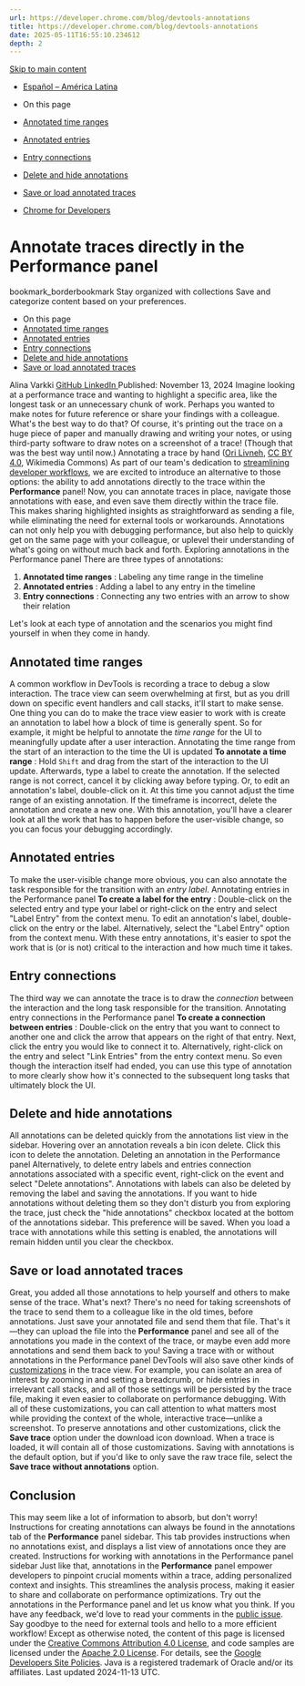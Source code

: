 ```yaml
---
url: https://developer.chrome.com/blog/devtools-annotations
title: https://developer.chrome.com/blog/devtools-annotations
date: 2025-05-11T16:55:10.234612
depth: 2
---
```


[ Skip to main content ](https://developer.chrome.com/blog/devtools-annotations#main-content)
  * [Español – América Latina](https://developer.chrome.com/blog/devtools-annotations?hl=es-419)




  * On this page
  * [Annotated time ranges](https://developer.chrome.com/blog/devtools-annotations#annotated_time_ranges)
  * [Annotated entries](https://developer.chrome.com/blog/devtools-annotations#annotated_entries)
  * [Entry connections](https://developer.chrome.com/blog/devtools-annotations#entry_connections)
  * [Delete and hide annotations](https://developer.chrome.com/blog/devtools-annotations#delete_and_hide_annotations)
  * [Save or load annotated traces](https://developer.chrome.com/blog/devtools-annotations#save_or_load_annotated_traces)


  * [ Chrome for Developers ](https://developer.chrome.com/)


#  Annotate traces directly in the Performance panel 
bookmark_borderbookmark Stay organized with collections  Save and categorize content based on your preferences.
  * On this page
  * [Annotated time ranges](https://developer.chrome.com/blog/devtools-annotations#annotated_time_ranges)
  * [Annotated entries](https://developer.chrome.com/blog/devtools-annotations#annotated_entries)
  * [Entry connections](https://developer.chrome.com/blog/devtools-annotations#entry_connections)
  * [Delete and hide annotations](https://developer.chrome.com/blog/devtools-annotations#delete_and_hide_annotations)
  * [Save or load annotated traces](https://developer.chrome.com/blog/devtools-annotations#save_or_load_annotated_traces)


Alina Varkki 
[ GitHub ](https://github.com/AlinaVarkki) [ LinkedIn ](https://www.linkedin.com/in/alina-varkki-2598a116b)
Published: November 13, 2024 
Imagine looking at a performance trace and wanting to highlight a specific area, like the longest task or an unnecessary chunk of work. Perhaps you wanted to make notes for future reference or share your findings with a colleague. What's the best way to do that?
Of course, it's printing out the trace on a huge piece of paper and manually drawing and writing your notes, or using third-party software to draw notes on a screenshot of a trace! (Though that was the best way until now.)
Annotating a trace by hand ([Ori Livneh](https://commons.wikimedia.org/wiki/File:Scrutinizing_VisualEditor_performance_timeline.png), [CC BY 4.0](https://creativecommons.org/licenses/by/4.0), Wikimedia Commons)
As part of our team's dedication to [streamlining developer workflows](https://developer.chrome.com/blog/perf-tooling-2024), we are excited to introduce an alternative to those options: the ability to add annotations directly to the trace within the **Performance** panel!
Now, you can annotate traces in place, navigate those annotations with ease, and even save them directly within the trace file. This makes sharing highlighted insights as straightforward as sending a file, while eliminating the need for external tools or workarounds. Annotations can not only help you with debugging performance, but also help to quickly get on the same page with your colleague, or uplevel their understanding of what's going on without much back and forth.
Exploring annotations in the Performance panel
There are three types of annotations:
  1. **Annotated time ranges** : Labeling any time range in the timeline
  2. **Annotated entries** : Adding a label to any entry in the timeline
  3. **Entry connections** : Connecting any two entries with an arrow to show their relation


Let's look at each type of annotation and the scenarios you might find yourself in when they come in handy.
## Annotated time ranges
A common workflow in DevTools is recording a trace to debug a slow interaction. The trace view can seem overwhelming at first, but as you drill down on specific event handlers and call stacks, it'll start to make sense. One thing you can do to make the trace view easier to work with is create an annotation to label how a block of time is generally spent. So for example, it might be helpful to annotate the _time range_ for the UI to meaningfully update after a user interaction.
Annotating the time range from the start of an interaction to the time the UI is updated
**To annotate a time range** : Hold `Shift` and drag from the start of the interaction to the UI update. Afterwards, type a label to create the annotation. If the selected range is not correct, cancel it by clicking away before typing. Or, to edit an annotation's label, double-click on it. At this time you cannot adjust the time range of an existing annotation. If the timeframe is incorrect, delete the annotation and create a new one.
With this annotation, you'll have a clearer look at all the work that has to happen before the user-visible change, so you can focus your debugging accordingly.
## Annotated entries
To make the user-visible change more obvious, you can also annotate the task responsible for the transition with an _entry label_.
Annotating entries in the Performance panel
**To create a label for the entry** : Double-click on the selected entry and type your label or right-click on the entry and select "Label Entry" from the context menu. To edit an annotation's label, double-click on the entry or the label. Alternatively, select the "Label Entry" option from the context menu.
With these entry annotations, it's easier to spot the work that is (or is not) critical to the interaction and how much time it takes.
## Entry connections
The third way we can annotate the trace is to draw the _connection_ between the interaction and the long task responsible for the transition.
Annotating entry connections in the Performance panel
**To create a connection between entries** : Double-click on the entry that you want to connect to another one and click the arrow that appears on the right of that entry. Next, click the entry you would like to connect it to. Alternatively, right-click on the entry and select "Link Entries" from the entry context menu.
So even though the interaction itself had ended, you can use this type of annotation to more clearly show how it's connected to the subsequent long tasks that ultimately block the UI.
## Delete and hide annotations
All annotations can be deleted quickly from the annotations list view in the sidebar. Hovering over an annotation reveals a bin icon delete. Click this icon to delete the annotation.
Deleting an annotation in the Performance panel
Alternatively, to delete entry labels and entries connection annotations associated with a specific event, right-click on the event and select "Delete annotations". Annotations with labels can also be deleted by removing the label and saving the annotations.
If you want to hide annotations without deleting them so they don't disturb you from exploring the trace, just check the "hide annotations" checkbox located at the bottom of the annotations sidebar. This preference will be saved. When you load a trace with annotations while this setting is enabled, the annotations will remain hidden until you clear the checkbox.
## Save or load annotated traces
Great, you added all those annotations to help yourself and others to make sense of the trace. What's next?
There's no need for taking screenshots of the trace to send them to a colleague like in the old times, before annotations. Just save your annotated file and send them that file. That's it—they can upload the file into the **Performance** panel and see all of the annotations you made in the context of the trace, or maybe even add more annotations and send them back to you!
Saving a trace with or without annotations in the Performance panel
DevTools will also save other kinds of [customizations](https://developer.chrome.com/blog/devtools-customization) in the trace view. For example, you can isolate an area of interest by zooming in and setting a breadcrumb, or hide entries in irrelevant call stacks, and all of those settings will be persisted by the trace file, making it even easier to collaborate on performance debugging. With all of these customizations, you can call attention to what matters most while providing the context of the whole, interactive trace—unlike a screenshot.
To preserve annotations and other customizations, click the **Save trace** option under the download icon download. When a trace is loaded, it will contain all of those customizations. Saving with annotations is the default option, but if you'd like to only save the raw trace file, select the **Save trace without annotations** option.
## Conclusion
This may seem like a lot of information to absorb, but don't worry! Instructions for creating annotations can always be found in the annotations tab of the **Performance** panel sidebar. This tab provides instructions when no annotations exist, and displays a list view of annotations once they are created.
Instructions for working with annotations in the Performance panel sidebar
Just like that, annotations in the **Performance** panel empower developers to pinpoint crucial moments within a trace, adding personalized context and insights. This streamlines the analysis process, making it easier to share and collaborate on performance optimizations. Try out the annotations in the Performance panel and let us know what you think. If you have any feedback, we'd love to read your comments in the [public issue](https://crbug.com/329541444).
Say goodbye to the need for external tools and hello to a more efficient workflow!
Except as otherwise noted, the content of this page is licensed under the [Creative Commons Attribution 4.0 License](https://creativecommons.org/licenses/by/4.0/), and code samples are licensed under the [Apache 2.0 License](https://www.apache.org/licenses/LICENSE-2.0). For details, see the [Google Developers Site Policies](https://developers.google.com/site-policies). Java is a registered trademark of Oracle and/or its affiliates.
Last updated 2024-11-13 UTC.

